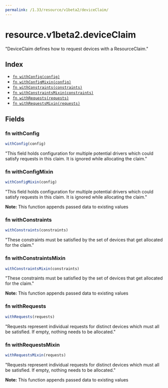 ```yaml
---
permalink: /1.33/resource/v1beta2/deviceClaim/
---
```


# resource.v1beta2.deviceClaim

"DeviceClaim defines how to request devices with a ResourceClaim."

## Index

* [`fn withConfig(config)`](#fn-withconfig)
* [`fn withConfigMixin(config)`](#fn-withconfigmixin)
* [`fn withConstraints(constraints)`](#fn-withconstraints)
* [`fn withConstraintsMixin(constraints)`](#fn-withconstraintsmixin)
* [`fn withRequests(requests)`](#fn-withrequests)
* [`fn withRequestsMixin(requests)`](#fn-withrequestsmixin)

## Fields

### fn withConfig

```ts
withConfig(config)
```

"This field holds configuration for multiple potential drivers which could satisfy requests in this claim. It is ignored while allocating the claim."

### fn withConfigMixin

```ts
withConfigMixin(config)
```

"This field holds configuration for multiple potential drivers which could satisfy requests in this claim. It is ignored while allocating the claim."

**Note:** This function appends passed data to existing values

### fn withConstraints

```ts
withConstraints(constraints)
```

"These constraints must be satisfied by the set of devices that get allocated for the claim."

### fn withConstraintsMixin

```ts
withConstraintsMixin(constraints)
```

"These constraints must be satisfied by the set of devices that get allocated for the claim."

**Note:** This function appends passed data to existing values

### fn withRequests

```ts
withRequests(requests)
```

"Requests represent individual requests for distinct devices which must all be satisfied. If empty, nothing needs to be allocated."

### fn withRequestsMixin

```ts
withRequestsMixin(requests)
```

"Requests represent individual requests for distinct devices which must all be satisfied. If empty, nothing needs to be allocated."

**Note:** This function appends passed data to existing values